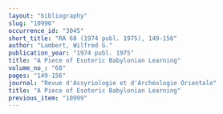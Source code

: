 ```yaml
---
layout: "bibliography"
slug: "10996"
occurrence_id: "3045"
short_title: "RA 68 (1974 publ. 1975), 149-156"
author: "Lambert, Wilfred G."
publication_year: "1974 publ. 1975"
title: "A Piece of Esoteric Babylonian Learning"
volume_no_: "68"
pages: "149-156"
journal: "Revue d'Assyriologie et d'Archéologie Orientale"
title: "A Piece of Esoteric Babylonian Learning"
previous_item: "10999"
---
```

